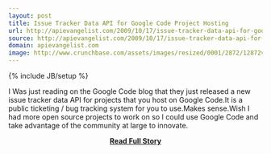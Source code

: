 ```yaml
---
layout: post
title: Issue Tracker Data API for Google Code Project Hosting
url: http://apievangelist.com/2009/10/17/issue-tracker-data-api-for-google-code-project-hosting/
source: http://apievangelist.com/2009/10/17/issue-tracker-data-api-for-google-code-project-hosting/
domain: apievangelist.com
image: http://www.crunchbase.com/assets/images/resized/0001/2872/12872v1-max-450x450.png
---
```

{% include JB/setup %}<p>I Was just reading on the Google Code blog that they just released a new issue tracker data API for projects that you host on Google Code.It is a public ticketing / bug tracking system for you to use.Makes sense.Wish I had more open source projects to work on so I could use Google Code and take advantage of the community at large to innovate.</p>
<center><p><a href="http://apievangelist.com/2009/10/17/issue-tracker-data-api-for-google-code-project-hosting/" style='padding:25px; font-sze:18px; font-weight: bold;'>Read Full Story</a></p></center>
